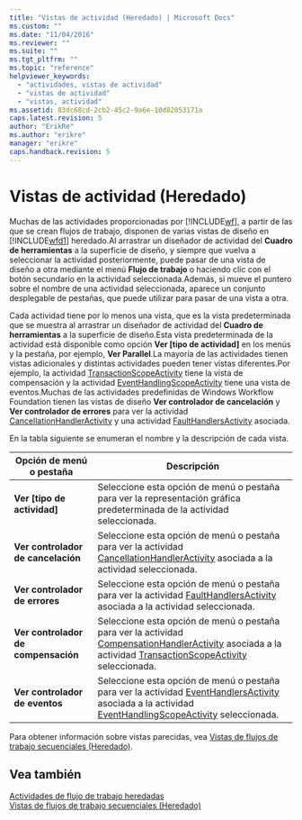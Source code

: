 ```yaml
---
title: "Vistas de actividad (Heredado) | Microsoft Docs"
ms.custom: ""
ms.date: "11/04/2016"
ms.reviewer: ""
ms.suite: ""
ms.tgt_pltfrm: ""
ms.topic: "reference"
helpviewer_keywords: 
  - "actividades, vistas de actividad"
  - "vistas de actividad"
  - "vistas, actividad"
ms.assetid: 83dc68cd-2cb2-45c2-9a6e-10d82053171a
caps.latest.revision: 5
author: "ErikRe"
ms.author: "erikre"
manager: "erikre"
caps.handback.revision: 5
---
```

# Vistas de actividad (Heredado)
Muchas de las actividades proporcionadas por [!INCLUDE[wf](../workflow-designer/includes/wf_md.md)], a partir de las que se crean flujos de trabajo, disponen de varias vistas de diseño en [!INCLUDE[wfd1](../workflow-designer/includes/wfd1_md.md)] heredado.Al arrastrar un diseñador de actividad del **Cuadro de herramientas** a la superficie de diseño, y siempre que vuelva a seleccionar la actividad posteriormente, puede pasar de una vista de diseño a otra mediante el menú **Flujo de trabajo** o haciendo clic con el botón secundario en la actividad seleccionada.Además, si mueve el puntero sobre el nombre de una actividad seleccionada, aparece un conjunto desplegable de pestañas, que puede utilizar para pasar de una vista a otra.  
  
 Cada actividad tiene por lo menos una vista, que es la vista predeterminada que se muestra al arrastrar un diseñador de actividad del **Cuadro de herramientas** a la superficie de diseño.Esta vista predeterminada de la actividad está disponible como opción **Ver \[tipo de actividad\]** en los menús y la pestaña, por ejemplo, **Ver Parallel**.La mayoría de las actividades tienen vistas adicionales y distintas actividades pueden tener vistas diferentes.Por ejemplo, la actividad [TransactionScopeActivity](http://go.microsoft.com/fwlink?LinkID=65093) tiene la vista de compensación y la actividad [EventHandlingScopeActivity](http://go.microsoft.com/fwlink?LinkID=65030) tiene una vista de eventos.Muchas de las actividades predefinidas de Windows Workflow Foundation tienen las vistas de diseño **Ver controlador de cancelación** y **Ver controlador de errores** para ver la actividad [CancellationHandlerActivity](http://go.microsoft.com/fwlink?LinkID=65050) y una actividad [FaultHandlersActivity](http://go.microsoft.com/fwlink?LinkID=65055) asociada.  
  
 En la tabla siguiente se enumeran el nombre y la descripción de cada vista.  
  
|Opción de menú o pestaña|Descripción|  
|------------------------------|-----------------|  
|**Ver \[tipo de actividad\]**|Seleccione esta opción de menú o pestaña para ver la representación gráfica predeterminada de la actividad seleccionada.|  
|**Ver controlador de cancelación**|Seleccione esta opción de menú o pestaña para ver la actividad [CancellationHandlerActivity](http://go.microsoft.com/fwlink?LinkID=65050) asociada a la actividad seleccionada.|  
|**Ver controlador de errores**|Seleccione esta opción de menú o pestaña para ver la actividad [FaultHandlersActivity](http://go.microsoft.com/fwlink?LinkID=65055) asociada a la actividad seleccionada.|  
|**Ver controlador de compensación**|Seleccione esta opción de menú o pestaña para ver la actividad [CompensationHandlerActivity](http://go.microsoft.com/fwlink?LinkID=65053) asociada a la actividad [TransactionScopeActivity](http://go.microsoft.com/fwlink?LinkID=65093) seleccionada.|  
|**Ver controlador de eventos**|Seleccione esta opción de menú o pestaña para ver la actividad [EventHandlersActivity](http://go.microsoft.com/fwlink?LinkID=65018) asociada a la actividad [EventHandlingScopeActivity](http://go.microsoft.com/fwlink?LinkID=65030) seleccionada.|  
  
 Para obtener información sobre vistas parecidas, vea [Vistas de flujos de trabajo secuenciales \(Heredado\)](../workflow-designer/sequential-workflow-views-legacy.md).  
  
## Vea también  
 [Actividades de flujo de trabajo heredadas](../workflow-designer/legacy-workflow-activities.md)   
 [Vistas de flujos de trabajo secuenciales \(Heredado\)](../workflow-designer/sequential-workflow-views-legacy.md)